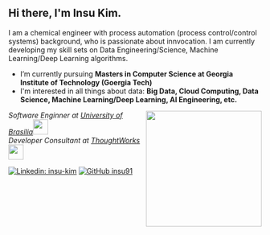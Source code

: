 <h2> Hi there, I'm Insu Kim.</h2>

I am a chemical engineer with process automation (process control/control systems) background, who is passionate about innvocation. I am currently developing my skill sets on Data Engineering/Science, Machine Learning/Deep Learning algorithms. 

- I’m currently pursuing **Masters in Computer Science at Georgia Institute of Technology (Goergia Tech)**
- I'm interested in all things about data: **Big Data, Cloud Computing, Data Science, Machine Learning/Deep Learning, AI Engineering, etc.**

<img align='right' src="[https://media.giphy.com/media/ieyl9zmCjO4b4t6qoY/giphy.gif](https://unsplash.com/photos/G1N9kDHqBrQ)" width="230">
<p><em>Software Enginner at <a href="http://www.unb.br">University of Brasilia</a><img src="https://media.giphy.com/media/fYSnHlufseco8Fh93Z/giphy.gif" width="30"></br>Developer Consultant at <a href="https://www.thoughtworks.com">ThoughtWorks</a><img src="https://media.giphy.com/media/WUlplcMpOCEmTGBtBW/giphy.gif" width="30"> 
</em></p>

[![Linkedin: insu-kim](https://img.shields.io/badge/-insu-kim-blue?style=flat-square&logo=Linkedin&logoColor=white&link=https://www.linkedin.com/in/insu-kim/)](https://www.linkedin.com/in/insu-kim/)
[![GitHub insu91](https://img.shields.io/github/followers/insu91?label=follow&style=social)](https://github.com/insu91)
